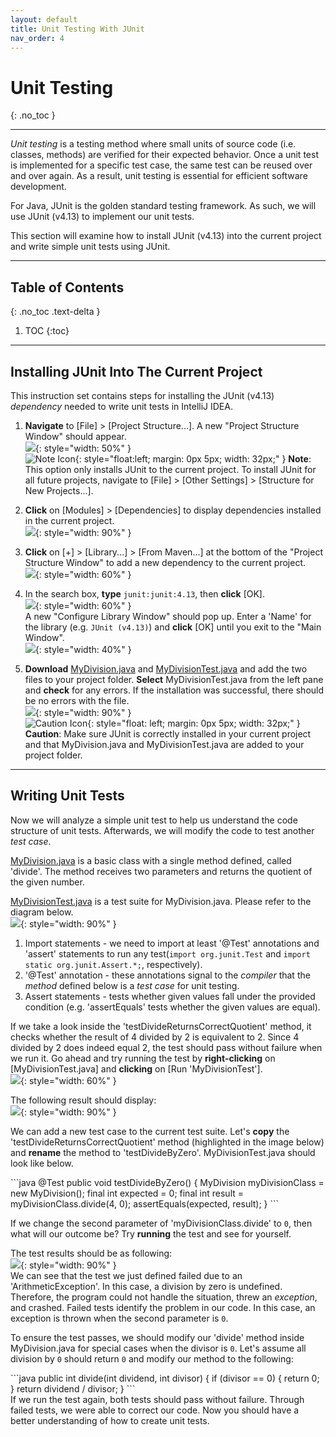 ```yaml
---
layout: default
title: Unit Testing With JUnit
nav_order: 4
---
```


# Unit Testing
{: .no_toc }


---

*Unit testing* is a testing method where small units of source code (i.e. classes, methods) are verified for their expected behavior. Once a unit test is implemented for a specific test case, the same test can be reused over and over again. As a result, unit testing is essential for efficient software development.

For Java, JUnit is the golden standard testing framework. As such, we will use JUnit \(v4.13\) to implement our unit tests.

This section will examine how to install JUnit \(v4.13\) into the current project and write simple unit tests using JUnit.

---

## Table of Contents
{: .no_toc .text-delta }

1. TOC
{:toc}

---

## Installing JUnit Into The Current Project
This instruction set contains steps for installing the JUnit \(v4.13\) *dependency* needed to write unit tests in IntelliJ IDEA.

1. **Navigate** to \[File\] > \[Project Structure...\]. A new "Project Structure Window" should appear.<br>
![](https://github.com/seungho0106/Documentation/blob/gh-pages/assets/images/unittest/unittest01.png?raw=true){: style="width: 50%" }<br>
![Note Icon](https://github.com/seungho0106/Documentation/blob/gh-pages/assets/images/note-icon.png?raw=true){: style="float:left; margin: 0px 5px; width: 32px;" }
**Note**: This option only installs JUnit to the current project. To install JUnit for all future projects, navigate to \[File\] > \[Other Settings\] > \[Structure for New Projects...\].<br>

2. **Click** on \[Modules\] > \[Dependencies\] to display dependencies installed in the current project.<br>
![](https://github.com/seungho0106/Documentation/blob/gh-pages/assets/images/unittest/unittest02.png?raw=true){: style="width: 90%" }<br>

3. **Click** on \[+\] > \[Library...\] > \[From Maven...\] at the bottom of the "Project Structure Window" to add a new dependency to the current project.<br>
![](https://github.com/seungho0106/Documentation/blob/gh-pages/assets/images/unittest/unittest03.png?raw=true){: style="width: 60%" }<br>

4. In the search box, **type** `junit:junit:4.13`, then **click** \[OK\].<br>
![](https://github.com/seungho0106/Documentation/blob/gh-pages/assets/images/unittest/unittest04.png?raw=true){: style="width: 60%" }<br>
A new "Configure Library Window" should pop up. Enter a 'Name' for the library \(e.g. `JUnit (v4.13)`\) and **click** \[OK\] until you exit to the "Main Window".<br>
![](https://github.com/seungho0106/Documentation/blob/gh-pages/assets/images/unittest/unittest05.png?raw=true){: style="width: 40%" }<br>

5. **Download** <a href="https://raw.githubusercontent.com/seungho0106/Documentation/gh-pages/assets/images/unittest/MyDivision.java" download>MyDivision.java</a> and <a href="https://raw.githubusercontent.com/seungho0106/Documentation/gh-pages/assets/images/unittest/MyDivisionTest.java" download>MyDivisionTest.java</a> and add the two files to your project folder. **Select** MyDivisionTest.java from the left pane and **check** for any errors. If the installation was successful, there should be no errors with the file.<br>
![](https://github.com/seungho0106/Documentation/blob/gh-pages/assets/images/unittest/unittest06.png?raw=true){: style="width: 90%" }<br>
![Caution Icon](https://github.com/seungho0106/Documentation/blob/gh-pages/assets/images/caution-icon.png?raw=true){: style="float: left; margin: 0px 5px; width: 32px;" }
**Caution**: Make sure JUnit is correctly installed in your current project and that MyDivision.java and MyDivisionTest.java are added to your project folder. <br>

---

## Writing Unit Tests
Now we will analyze a simple unit test to help us understand the code structure of unit tests. Afterwards, we will modify the code to test another *test case*.<br>

<a href="https://raw.githubusercontent.com/seungho0106/Documentation/gh-pages/assets/images/unittest/MyDivision.java" download>MyDivision.java</a> is a basic class with a single method defined, called 'divide'. The method receives two parameters and returns the quotient of the given number.

<a href="https://raw.githubusercontent.com/seungho0106/Documentation/gh-pages/assets/images/unittest/MyDivisionTest.java" download>MyDivisionTest.java</a> is a test suite for MyDivision.java. Please refer to the diagram below.<br>
![](https://github.com/seungho0106/Documentation/blob/gh-pages/assets/images/unittest/unittest07.png?raw=true){: style="width: 90%" }<br>
1. Import statements - we need to import at least '@Test' annotations and 'assert' statements to run any test\(`import org.junit.Test` and `import static org.junit.Assert.*;`, respectively\).
2. '@Test' annotation - these annotations signal to the *compiler* that the *method* defined below is a *test case* for unit testing.
3. Assert statements - tests whether given values fall under the provided condition (e.g. 'assertEquals' tests whether the given values are equal).

If we take a look inside the 'testDivideReturnsCorrectQuotient' method, it checks whether the result of 4 divided by 2 is equivalent to 2. Since 4 divided by 2 does indeed equal 2, the test should pass without failure when we run it. Go ahead and try running the test by **right-clicking** on \[MyDivisionTest.java\] and **clicking** on \[Run 'MyDivisionTest'\].<br>
![](https://github.com/seungho0106/Documentation/blob/gh-pages/assets/images/unittest/unittest08.png?raw=true){: style="width: 60%" }<br>

The following result should display:<br>
![](https://github.com/seungho0106/Documentation/blob/gh-pages/assets/images/unittest/unittest09.png?raw=true){: style="width: 90%" }<br>


We can add a new test case to the current test suite. Let's **copy** the 'testDivideReturnsCorrectQuotient' method \(highlighted in the image below\) and **rename** the method to 'testDivideByZero'. MyDivisionTest.java should look like below.<br>
<div class="code-example" markdown="1">
```java
    @Test
    public void testDivideByZero() {
        MyDivision myDivisionClass = new MyDivision();
        final int expected = 0;
        final int result = myDivisionClass.divide(4, 0);
        assertEquals(expected, result);
    }
```
</div>

If we change the second parameter of 'myDivisionClass.divide' to `0`, then what will our outcome be? Try **running** the test and see for yourself.

The test results should be as following:<br>
![](https://github.com/seungho0106/Documentation/blob/gh-pages/assets/images/unittest/unittest10.png?raw=true){: style="width: 90%" }<br>
We can see that the test we just defined failed due to an 'ArithmeticException'. In this case, a division by zero is undefined. Therefore, the program could not handle the situation, threw an *exception*, and crashed. Failed tests identify the problem in our code. In this case, an exception is thrown when the second parameter is `0`.

To ensure the test passes, we should modify our 'divide' method inside MyDivision.java for special cases when the divisor is `0`. Let's assume all division by `0` should return `0` and modify our method to the following:
<div class="code-example" markdown="1">
```java
	public int divide(int dividend, int divisor) {
		if (divisor == 0) {
			return 0;
		}
        return dividend / divisor;
    }
```
</div>
If we run the test again, both tests should pass without failure. Through failed tests, we were able to correct our code. Now you should have a better understanding of how to create unit tests.


